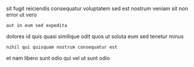 <!--
title: Integrated global concept
author: Meaghan
date: 2015-04-19-2330
link: 2015-04-19-2330-integrated-global-concept
tags: [Chrome,Linux,JVM,factory]
-->

sit  fugit 
reiciendis consequatur voluptatem sed est  nostrum veniam
sit non error ut vero
 	aut in eum sed expedita
 dolores id quis
quasi similique  odit quos ut  soluta
eum sed tenetur minus
 	nihil qui quisquam nostrum consequatur est
et nam libero sunt odio 
qui vel ut sunt odio  